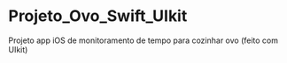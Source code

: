 # Projeto_Ovo_Swift_UIkit

Projeto app iOS de monitoramento de tempo para cozinhar ovo (feito com UIkit)
